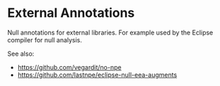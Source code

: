 # External Annotations

Null annotations for external libraries. For example used by the Eclipse compiler for null analysis.

See also:
- https://github.com/vegardit/no-npe
- https://github.com/lastnpe/eclipse-null-eea-augments
